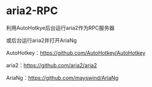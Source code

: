 # aria2-RPC

利用AutoHotkye后台运行aria2作为RPC服务器

或后台运行aria2并打开AriaNg

AutoHotkey：https://github.com/AutoHotkey/AutoHotkey

aria2：https://github.com/aria2/aria2

AriaNg：https://github.com/mayswind/AriaNg
